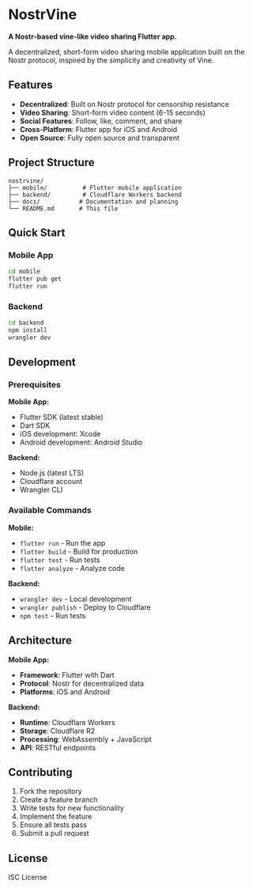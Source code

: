 # NostrVine

**A Nostr-based vine-like video sharing Flutter app.**

A decentralized, short-form video sharing mobile application built on the Nostr protocol, inspired by the simplicity and creativity of Vine.

## Features

- **Decentralized**: Built on Nostr protocol for censorship resistance
- **Video Sharing**: Short-form video content (6-15 seconds)
- **Social Features**: Follow, like, comment, and share
- **Cross-Platform**: Flutter app for iOS and Android
- **Open Source**: Fully open source and transparent

## Project Structure

```
nostrvine/
├── mobile/          # Flutter mobile application
├── backend/         # Cloudflare Workers backend
├── docs/           # Documentation and planning
└── README.md       # This file
```

## Quick Start

### Mobile App
```bash
cd mobile
flutter pub get
flutter run
```

### Backend
```bash
cd backend
npm install
wrangler dev
```

## Development

### Prerequisites

**Mobile App:**
- Flutter SDK (latest stable)
- Dart SDK
- iOS development: Xcode
- Android development: Android Studio

**Backend:**
- Node.js (latest LTS)
- Cloudflare account
- Wrangler CLI

### Available Commands

**Mobile:**
- `flutter run` - Run the app
- `flutter build` - Build for production
- `flutter test` - Run tests
- `flutter analyze` - Analyze code

**Backend:**
- `wrangler dev` - Local development
- `wrangler publish` - Deploy to Cloudflare
- `npm test` - Run tests

## Architecture

**Mobile App:**
- **Framework**: Flutter with Dart
- **Protocol**: Nostr for decentralized data
- **Platforms**: iOS and Android

**Backend:**
- **Runtime**: Cloudflare Workers
- **Storage**: Cloudflare R2
- **Processing**: WebAssembly + JavaScript
- **API**: RESTful endpoints

## Contributing

1. Fork the repository
2. Create a feature branch
3. Write tests for new functionality
4. Implement the feature
5. Ensure all tests pass
6. Submit a pull request

## License

ISC License